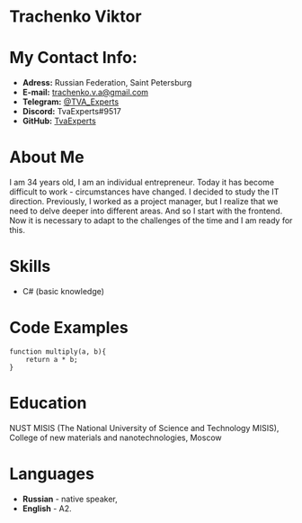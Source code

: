 # Trachenko Viktor #

# My Contact Info: #
* **Adress:** Russian Federation, Saint Petersburg
* **E-mail:** [trachenko.v.a@gmail.com](mailto:trachenko.v.a@gmail.com)
* **Telegram:** [@TVA_Experts](https://t.me/TVA_Experts)
* **Discord:** TvaExperts#9517
* **GitHub:** [TvaExperts](https://github.com/TvaExperts/)

# About Me #
I am 34 years old, I am an individual entrepreneur. Today it has become difficult to work - circumstances have changed. I decided to study the IT direction. Previously, I worked as a project manager, but I realize that we need to delve deeper into different areas. And so I start with the frontend. Now it is necessary to adapt to the challenges of the time and I am ready for this.
# Skills #
* C# (basic knowledge)

# Code Examples #
```
function multiply(a, b){
    return a * b;
}
```
# Education #
NUST MISIS (The National University of Science and Technology MISIS), College of new materials and nanotechnologies, Moscow
# Languages #
* **Russian** - native speaker,
* **English** - A2.

